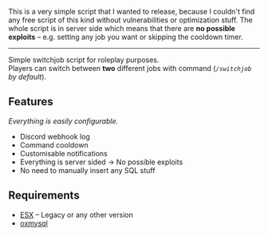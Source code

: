 This is a very simple script that I wanted to release, because I couldn't find any free script of this kind without vulnerabilities or optimization stuff. The whole script is in server side which means that there are **no possible exploits** – e.g. setting any job you want or skipping the cooldown timer.

---

Simple switchjob script for roleplay purposes.\
Players can switch between **two** different jobs with command (_`/switchjob` by default_).

## Features
_Everything is easily configurable._
- Discord webhook log
- Command cooldown
- Customisable notifications
- Everything is server sided → No possible exploits
- No need to manually insert any SQL stuff

## Requirements
- [ESX](https://github.com/esx-framework/esx-legacy) – Legacy or any other version
- [oxmysql](https://github.com/overextended/oxmysql/)